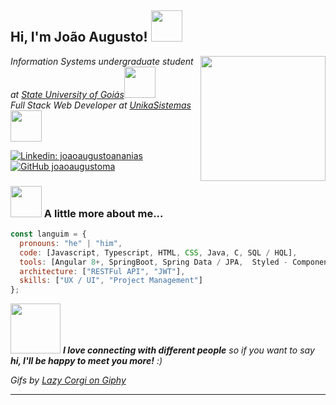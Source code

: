 <h2> Hi, I'm João Augusto! <img src="https://media.giphy.com/media/kdziwLPfMNkfpvuZx9/giphy.gif" width="50"></h2>
<img align='right' src="https://imgur.com/U9nNXmD.png" width="200">

<p><em>Information Systems undergraduate student at <a href="http://www.ueg.br">State University of Goiás</a><img src="https://media.giphy.com/media/3cwLpdCalQrML78gbe/giphy.gif" width="50"></br>Full Stack Web Developer at <a href="https://www.unikasistemas.com.br">UnikaSistemas</a><img src="https://media.giphy.com/media/B8FhJRVoUvMNKTTtVI/giphy.gif" width="50"> 
</em></p>

[![Linkedin: joaoaugustoananias](https://img.shields.io/badge/-joaoaugustoananias-blue?style=flat-square&logo=Linkedin&logoColor=white&link=https://www.linkedin.com/in/joaoaugustoananias/)](https://www.linkedin.com/in/joaoaugustoananias/)
[![GitHub joaoaugustoma](https://img.shields.io/github/followers/joaoaugustoma?label=follow&style=social)](https://github.com/joaoaugustoma)

### <img src="https://media.giphy.com/media/MJAFEvVyg61XeQeVzy/giphy.gif" width="50"> A little more about me...

```javascript
const languim = {
  pronouns: "he" | "him",
  code: [Javascript, Typescript, HTML, CSS, Java, C, SQL / HQL],
  tools: [Angular 8+, SpringBoot, Spring Data / JPA,  Styled - Components, Swagger, PostgreSQL, Oracle],
  architecture: ["RESTFul API", "JWT"],
  skills: ["UX / UI", "Project Management"]
};
```

<img src="https://media.giphy.com/media/RuuhJaT9gg2Bmu0jAU/giphy.gif" width="80"> <em><b>I love connecting with different people</b> so if you want to say <b>hi, I'll be happy to meet you more!</b> :)</em>

<p>
<em>Gifs by <a href="https://giphy.com/lazycorgihk" target="_blank">Lazy Corgi on Giphy</a></em>
</p>

---
